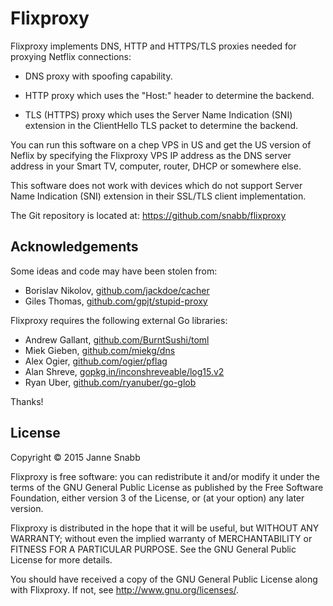 Flixproxy
=========

Flixproxy implements DNS, HTTP and HTTPS/TLS proxies needed for proxying
Netflix connections:

 - DNS proxy with spoofing capability.

 - HTTP proxy which uses the "Host:" header to determine the backend.

 - TLS (HTTPS) proxy which uses the Server Name Indication (SNI) extension
   in the ClientHello TLS packet to determine the backend.

You can run this software on a chep VPS in US and get the US version of
Neflix by specifying the Flixproxy VPS IP address as the DNS server address
in your Smart TV, computer, router, DHCP or somewhere else.

This software does not work with devices which do not support Server Name
Indication (SNI) extension in their SSL/TLS client implementation.

The Git repository is located at: https://github.com/snabb/flixproxy


Acknowledgements
----------------

Some ideas and code may have been stolen from:

- Borislav Nikolov, [github.com/jackdoe/cacher](https://github.com/jackdoe/cacher)
- Giles Thomas, [github.com/gpjt/stupid-proxy](https://github.com/gpjt/stupid-proxy)

Flixproxy requires the following external Go libraries:

- Andrew Gallant, [github.com/BurntSushi/toml](https://github.com/BurntSushi/toml)
- Miek Gieben, [github.com/miekg/dns](https://github.com/miekg/dns)
- Alex Ogier, [github.com/ogier/pflag](https://github.com/ogier/pflag)
- Alan Shreve, [gopkg.in/inconshreveable/log15.v2](https://github.com/inconshreveable/log15)
- Ryan Uber, [github.com/ryanuber/go-glob](https://github.com/ryanuber/go-glob)

Thanks!


License
-------

Copyright © 2015 Janne Snabb <snabb AT epipe.com>

Flixproxy is free software: you can redistribute it and/or modify
it under the terms of the GNU General Public License as published by
the Free Software Foundation, either version 3 of the License, or
(at your option) any later version.

Flixproxy is distributed in the hope that it will be useful,
but WITHOUT ANY WARRANTY; without even the implied warranty of
MERCHANTABILITY or FITNESS FOR A PARTICULAR PURPOSE. See the
GNU General Public License for more details.

You should have received a copy of the GNU General Public License
along with Flixproxy. If not, see <http://www.gnu.org/licenses/>.

